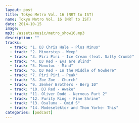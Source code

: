 ```yaml
---
layout: post
title: Tokyo Metro Vol. 16 (NRT to IST)
name: Tokyo Metro Vol. 16 (NRT to IST)
date: 2014-10-15
image: 
mp3: /assets/music/metro_show16.mp3
description: ""
tracks: 
  - track: "1. DJ Chris Hale - Plus Minus"
  - track: "2. Minorstep - Weep"
  - track: "3. Piri Piri - Ice Cream (feat. Sally Crumb)"
  - track: "4. DJ Red - Eys are Blind"
  - track: "5. Monoloc - Mind"
  - track: "6. DJ Red - In the Middle of Nowhere"
  - track: "7. Piri Piri - Peak"
  - track: "8. Zoe Zoe - Church"
  - track: "9. Zenker Brothers - Berg 10"
  - track: "10. DJ Red - Awake"
  - track: "11. Oliver Dodd - Nervous Part 2"
  - track: "12. Purity Ring - Fine Shrine"
  - track: "13. Osaluna - Omid S"
  - track: "14. Modeselektor and Thom Yorke- This"
categories: [podcast]
---
```

